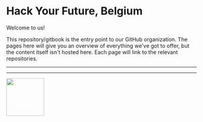 # Hack Your Future, Belgium

Welcome to us!

This repository/gitbook is the entry point to our GitHub organization.  The pages here will give you an overview of everything we've got to offer, but the content itself isn't hosted here.  Each page will link to the relevant repositories.


<hr>
<hr>
<a href="https://hackyourfuture.be" target="_blank"><img
    src="https://user-images.githubusercontent.com/18554853/63941625-4c7c3d00-ca6c-11e9-9a76-8d5e3632fe70.jpg"
    width="100" height="100"></a>
